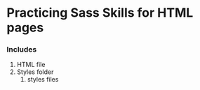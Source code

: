 # Practicing Sass Skills for HTML pages

### Includes

1. HTML file
2. Styles folder
   1. styles files
